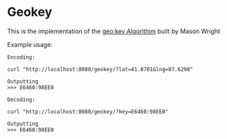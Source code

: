 
# Geokey
This is the implementation of the [geo:key Algorithim](https://www.linkedin.com/pulse/geokey-new-open-memorable-geocoding-system-jaime-olivares) built by Mason Wright

Example usage: 

```
Encoding: 

curl "http://localhost:8080/geokey/?lat=41.8781&lng=87.6298"

Outputting
>>> E6460:98EE0

Decoding: 

curl "http://localhost:8080/geokey/?key=E6460:98EE0"

Outputting
>>> E6460:98EE0
```